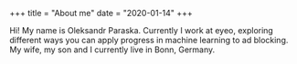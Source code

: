 +++
title = "About me"
date = "2020-01-14"
+++

Hi! My name is Oleksandr Paraska. Currently I work at eyeo, exploring different ways you can apply progress in machine learning to ad blocking. My wife, my son and I currently live in Bonn, Germany. 
